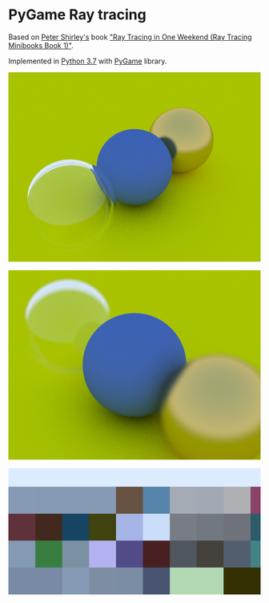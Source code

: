 # PyGame Ray tracing

Based on [Peter Shirley's](https://research.nvidia.com/person/peter-shirley) book ["Ray Tracing in One Weekend (Ray Tracing Minibooks Book 1)"](https://www.goodreads.com/book/show/28794030-ray-tracing-in-one-weekend).

Implemented in [Python 3.7](https://www.python.org/) with [PyGame](https://www.pygame.org/wiki/about) library.

![intersect line and line](rendering/rendering_1.png)

![intersect line and line](rendering/rendering_2.png)

![intersect line and line](rendering/capture_1.gif)